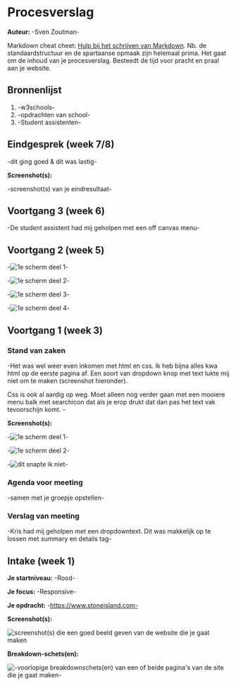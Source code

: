 # Procesverslag
**Auteur:** -Sven Zoutman-

Markdown cheat cheet: [Hulp bij het schrijven van Markdown](https://github.com/adam-p/markdown-here/wiki/Markdown-Cheatsheet). Nb. de standaardstructuur en de spartaanse opmaak zijn helemaal prima. Het gaat om de inhoud van je procesverslag. Besteedt de tijd voor pracht en praal aan je website.



## Bronnenlijst
1. -w3schools-
2. -opdrachten van school-
3. -Student assistenten-



## Eindgesprek (week 7/8)

-dit ging goed & dit was lastig-

**Screenshot(s):**

-screenshot(s) van je eindresultaat-



## Voortgang 3 (week 6)

-De student assistent had mij geholpen met een off canvas menu-



## Voortgang 2 (week 5)

-![1e scherm deel 1](images/)-

-![1e scherm deel 2](images/frontendhomepage2.png)-

-![1e scherm deel 3](images/dropdowntext.png)-

-![1e scherm deel 4](images/dropdowntext.png)-




## Voortgang 1 (week 3)

### Stand van zaken

-Het was wel weer even inkomen met html en css. Ik heb bijna alles kwa html op de eerste pagina af. Een soort van dropdown knop met text lukte mij niet om te maken (screenshot hieronder). 

Css is ook al aardig op weg. Moet alleen nog verder gaan met een mooiere menu balk met searchicon dat als je erop drukt dat dan pas het text vak tevoorschijn komt. -

**Screenshot(s):**

-![1e scherm deel 1](images/frontendhomepage1.png)-

-![1e scherm deel 2](images/frontendhomepage2.png)-

-![dit snapte ik niet](images/dropdowntext.png)-

### Agenda voor meeting

-samen met je groepje opstellen-

### Verslag van meeting

-Kris had mij geholpen met een dropdowntext. Dit was makkelijk op te lossen met summary en details tag-



## Intake (week 1)

**Je startniveau:** -Rood-

**Je focus:** -Responsive-

**Je opdracht:** -https://www.stoneisland.com-

**Screenshot(s):**

![screenshot(s) die een goed beeld geven van de website die je gaat maken](images/homepagescreenresident.png)

**Breakdown-schets(en):**

![-voorlopige breakdownschets(en) van een of beide pagina's van de site die je gaat maken-](images/breakdownschets-01.png)
